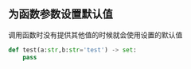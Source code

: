 ## 为函数参数设置默认值

调用函数时没有提供其他值的时候就会使用设置的默认值

```python
def test(a:str,b:str='test') -> set:
    pass
```

